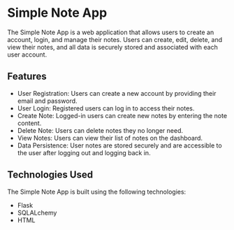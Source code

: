 # Simple Note App

The Simple Note App is a web application that allows users to create an account, login, and manage their notes. Users can create, edit, delete, and view their notes, and all data is securely stored and associated with each user account.

## Features

- User Registration: Users can create a new account by providing their email and password.
- User Login: Registered users can log in to access their notes.
- Create Note: Logged-in users can create new notes by entering the note content.
- Delete Note: Users can delete notes they no longer need.
- View Notes: Users can view their list of notes on the dashboard.
- Data Persistence: User notes are stored securely and are accessible to the user after logging out and logging back in.

## Technologies Used

The Simple Note App is built using the following technologies:

  - Flask 
  - SQLALchemy
  - HTML

